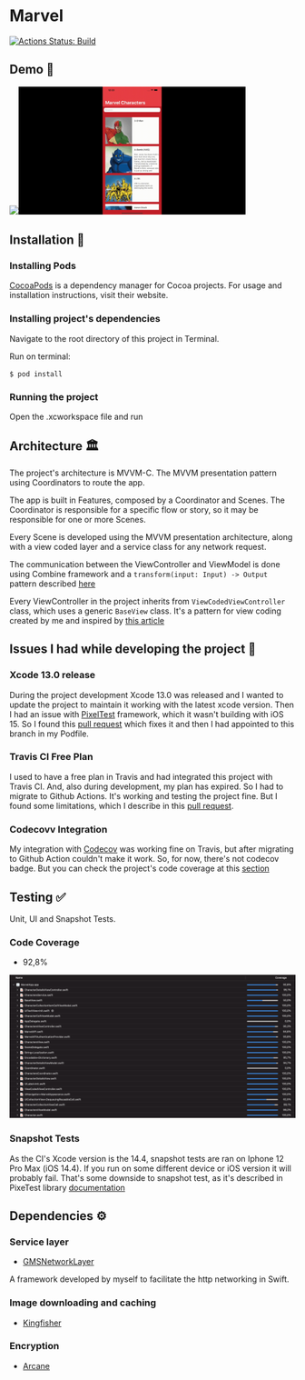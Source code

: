 # Marvel

[![Actions Status: Build](https://github.com/GabrielSilveiraa/Marvel/actions/workflows/workflow.yml/badge.svg)](https://github.com/GabrielSilveiraa/Marvel/actions?query=workflow%3A"workflow")

## Demo 📱
<img src="img/Characters.gif" width="400"/><img src="img/CharacterDetails.gif" width="400"/>

## Installation 🔌

### Installing Pods
[CocoaPods](https://cocoapods.org) is a dependency manager for Cocoa projects. For usage and installation instructions, visit their website.

### Installing project's dependencies
Navigate to the root directory of this project in Terminal.

Run on terminal:
```
$ pod install
```

### Running the project
Open the .xcworkspace file and run

## Architecture 🏛

The project's architecture is MVVM-C. The MVVM presentation pattern using Coordinators to route the app.

The app is built in Features, composed by a Coordinator and Scenes.
The Coordinator is responsible for a specific flow or story, so it may be responsible for one or more Scenes.

Every Scene is developed using the MVVM presentation architecture, along with a view coded layer and a service class for any network request.

The communication between the ViewController and ViewModel is done using Combine framework and a `transform(input: Input) -> Output` pattern described [here](https://medium.com/blablacar-tech/rxswift-mvvm-66827b8b3f10) 

Every ViewController in the project inherits from `ViewCodedViewController` class, which uses a generic `BaseView` class. It's a pattern for view coding created by me and inspired by [this article](https://swiftrocks.com/writing-cleaner-view-code-by-overriding-loadview.html)


## Issues I had while developing the project 🔨

### Xcode 13.0 release 
During the project development Xcode 13.0 was released and I wanted to update the project to maintain it working with the latest xcode version. Then I had an issue with [PixelTest](https://github.com/KaneCheshire/PixelTest) framework, which it wasn't building with iOS 15. So I found this [pull request](https://github.com/KaneCheshire/PixelTest/pull/74) which fixes it and then I had appointed to this branch in my Podfile.

### Travis CI Free Plan
I used to have a free plan in Travis and had integrated this project with Travis CI. And, also during development, my plan has expired. So I had to migrate to Github Actions. It's working and testing the project fine. But I found some limitations, which I describe in this [pull request](https://github.com/GabrielSilveiraa/Marvel/pull/8).

### Codecovv Integration
My integration with [Codecov](https://about.codecov.io/) was working fine on Travis, but after migrating to Github Action couldn't make it work. So, for now, there's not codecov badge. But you can check the project's code coverage at this [section](#code-coverage)

## Testing ✅

Unit, UI and Snapshot Tests.

### Code Coverage

- 92,8%

![](img/codecoverage.png)

### Snapshot Tests
As the CI's Xcode version is the 14.4, snapshot tests are ran on Iphone 12 Pro Max (iOS 14.4). If you run on some different device or iOS version it will probably fail. That's some downside to snapshot test, as it's described in PixeTest library [documentation](https://github.com/KaneCheshire/PixelTest#readme)

## Dependencies ⚙️

### Service layer

* [GMSNetworkLayer](https://github.com/GabrielSilveiraa/GMSNetworkLayer)

A framework developed by myself to facilitate the http networking in Swift.

### Image downloading and caching

* [Kingfisher](https://github.com/onevcat/Kingfisher)

### Encryption

* [Arcane](https://github.com/onmyway133/Arcane)
